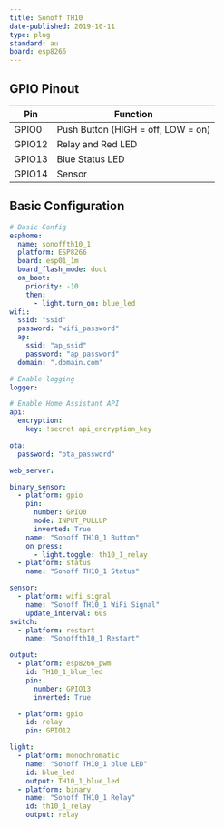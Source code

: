 ```yaml
---
title: Sonoff TH10
date-published: 2019-10-11
type: plug
standard: au
board: esp8266
---
```


## GPIO Pinout

| Pin    | Function                           |
| ------ | ---------------------------------- |
| GPIO0  | Push Button (HIGH = off, LOW = on) |
| GPIO12 | Relay and Red LED                  |
| GPIO13 | Blue Status LED                    |
| GPIO14 | Sensor                             |

## Basic Configuration

```yaml
# Basic Config
esphome:
  name: sonoffth10_1
  platform: ESP8266
  board: esp01_1m
  board_flash_mode: dout
  on_boot:
    priority: -10
    then:
      - light.turn_on: blue_led
wifi:
  ssid: "ssid"
  password: "wifi_password"
  ap:
    ssid: "ap_ssid"
    password: "ap_password"
  domain: ".domain.com"

# Enable logging
logger:

# Enable Home Assistant API
api:
  encryption:
    key: !secret api_encryption_key

ota:
  password: "ota_password"

web_server:

binary_sensor:
  - platform: gpio
    pin:
      number: GPIO0
      mode: INPUT_PULLUP
      inverted: True
    name: "Sonoff TH10_1 Button"
    on_press:
      - light.toggle: th10_1_relay
  - platform: status
    name: "Sonoff TH10_1 Status"

sensor:
  - platform: wifi_signal
    name: "Sonoff TH10_1 WiFi Signal"
    update_interval: 60s
switch:
  - platform: restart
    name: "Sonoffth10_1 Restart"

output:
  - platform: esp8266_pwm
    id: TH10_1_blue_led
    pin:
      number: GPIO13
      inverted: True

  - platform: gpio
    id: relay
    pin: GPIO12

light:
  - platform: monochromatic
    name: "Sonoff TH10_1 blue LED"
    id: blue_led
    output: TH10_1_blue_led
  - platform: binary
    name: "Sonoff TH10_1 Relay"
    id: th10_1_relay
    output: relay
```
